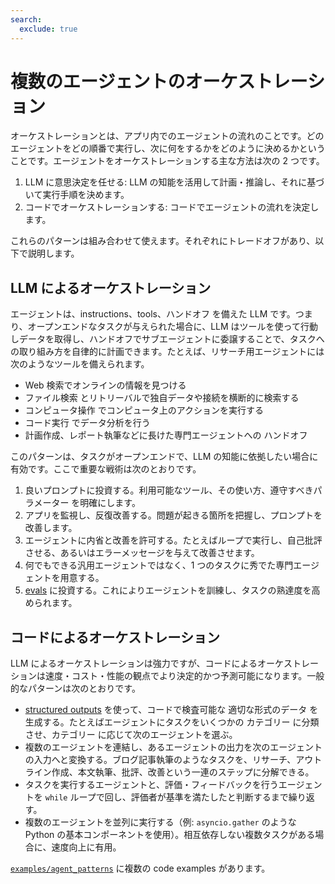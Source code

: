 ```yaml
---
search:
  exclude: true
---
```

# 複数のエージェントのオーケストレーション

オーケストレーションとは、アプリ内でのエージェントの流れのことです。どのエージェントをどの順番で実行し、次に何をするかをどのように決めるかということです。エージェントをオーケストレーションする主な方法は次の 2 つです。

1. LLM に意思決定を任せる: LLM の知能を活用して計画・推論し、それに基づいて実行手順を決めます。
2. コードでオーケストレーションする: コードでエージェントの流れを決定します。

これらのパターンは組み合わせて使えます。それぞれにトレードオフがあり、以下で説明します。

## LLM によるオーケストレーション

エージェントは、instructions、tools、ハンドオフ を備えた LLM です。つまり、オープンエンドなタスクが与えられた場合に、LLM はツールを使って行動しデータを取得し、ハンドオフでサブエージェントに委譲することで、タスクへの取り組み方を自律的に計画できます。たとえば、リサーチ用エージェントには次のようなツールを備えられます。

- Web 検索でオンラインの情報を見つける
- ファイル検索 とリトリーバルで独自データや接続を横断的に検索する
- コンピュータ操作 でコンピュータ上のアクションを実行する
- コード実行 でデータ分析を行う
- 計画作成、レポート執筆などに長けた専門エージェントへの ハンドオフ

このパターンは、タスクがオープンエンドで、LLM の知能に依拠したい場合に有効です。ここで重要な戦術は次のとおりです。

1. 良いプロンプトに投資する。利用可能なツール、その使い方、遵守すべきパラメーター を明確にします。
2. アプリを監視し、反復改善する。問題が起きる箇所を把握し、プロンプトを改善します。
3. エージェントに内省と改善を許可する。たとえばループで実行し、自己批評させる、あるいはエラーメッセージを与えて改善させます。
4. 何でもできる汎用エージェントではなく、1 つのタスクに秀でた専門エージェントを用意する。
5. [evals](https://platform.openai.com/docs/guides/evals) に投資する。これによりエージェントを訓練し、タスクの熟達度を高められます。

## コードによるオーケストレーション

LLM によるオーケストレーションは強力ですが、コードによるオーケストレーションは速度・コスト・性能の観点でより決定的かつ予測可能になります。一般的なパターンは次のとおりです。

- [structured outputs](https://platform.openai.com/docs/guides/structured-outputs) を使って、コードで検査可能な 適切な形式のデータ を生成する。たとえばエージェントにタスクをいくつかの カテゴリー に分類させ、カテゴリー に応じて次のエージェントを選ぶ。
- 複数のエージェントを連結し、あるエージェントの出力を次のエージェントの入力へと変換する。ブログ記事執筆のようなタスクを、リサーチ、アウトライン作成、本文執筆、批評、改善という一連のステップに分解できる。
- タスクを実行するエージェントと、評価・フィードバックを行うエージェントを `while` ループで回し、評価者が基準を満たしたと判断するまで繰り返す。
- 複数のエージェントを並列に実行する（例: `asyncio.gather` のような Python の基本コンポーネントを使用）。相互依存しない複数タスクがある場合に、速度向上に有用。

[`examples/agent_patterns`](https://github.com/openai/openai-agents-python/tree/main/examples/agent_patterns) に複数の code examples があります。